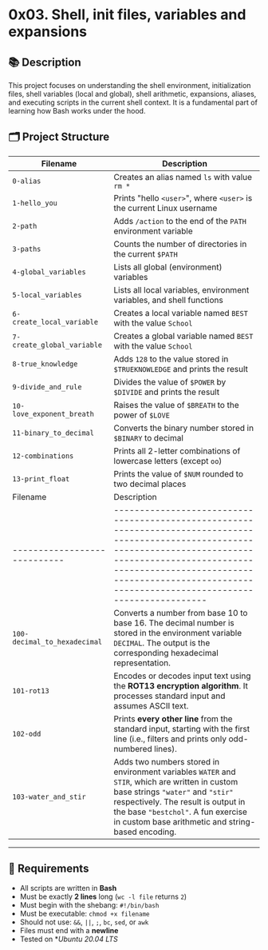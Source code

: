 # 0x03. Shell, init files, variables and expansions

## 📚 Description

This project focuses on understanding the shell environment, initialization files, shell variables (local and global), shell arithmetic, expansions, aliases, and executing scripts in the current shell context. It is a fundamental part of learning how Bash works under the hood.

## 🗂️ Project Structure

| Filename | Description |
|----------|-------------|
| `0-alias` | Creates an alias named `ls` with value `rm *` |
| `1-hello_you` | Prints "hello `<user>`", where `<user>` is the current Linux username |
| `2-path` | Adds `/action` to the end of the `PATH` environment variable |
| `3-paths` | Counts the number of directories in the current `$PATH` |
| `4-global_variables` | Lists all global (environment) variables |
| `5-local_variables` | Lists all local variables, environment variables, and shell functions |
| `6-create_local_variable` | Creates a local variable named `BEST` with the value `School` |
| `7-create_global_variable` | Creates a global variable named `BEST` with the value `School` |
| `8-true_knowledge` | Adds `128` to the value stored in `$TRUEKNOWLEDGE` and prints the result |
| `9-divide_and_rule` | Divides the value of `$POWER` by `$DIVIDE` and prints the result |
| `10-love_exponent_breath` | Raises the value of `$BREATH` to the power of `$LOVE` |
| `11-binary_to_decimal` | Converts the binary number stored in `$BINARY` to decimal |
| `12-combinations` | Prints all 2-letter combinations of lowercase letters (except `oo`) |
| `13-print_float` | Prints the value of `$NUM` rounded to two decimal places |
| Filename                     | Description                                                                                                                                                                                                                                                           |
| ---------------------------- | --------------------------------------------------------------------------------------------------------------------------------------------------------------------------------------------------------------------------------------------------------------------- |
| `100-decimal_to_hexadecimal` | Converts a number from base 10 to base 16. The decimal number is stored in the environment variable `DECIMAL`. The output is the corresponding hexadecimal representation.                                                                                            |
| `101-rot13`                  | Encodes or decodes input text using the **ROT13 encryption algorithm**. It processes standard input and assumes ASCII text.                                                                                                                                           |
| `102-odd`                    | Prints **every other line** from the standard input, starting with the first line (i.e., filters and prints only odd-numbered lines).                                                                                                                                 |
| `103-water_and_stir`         | Adds two numbers stored in environment variables `WATER` and `STIR`, which are written in custom base strings `"water"` and `"stir"` respectively. The result is output in the base `"bestchol"`. A fun exercise in custom base arithmetic and string-based encoding. |

---

## 🧪 Requirements

- All scripts are written in **Bash**
- Must be exactly **2 lines** long (`wc -l file` returns `2`)
- Must begin with the shebang: `#!/bin/bash`
- Must be executable: `chmod +x filename`
- Should not use: `&&`, `||`, `;`, `bc`, `sed`, or `awk`
- Files must end with a **newline**
- Tested on **Ubuntu 20.04 LTS*
